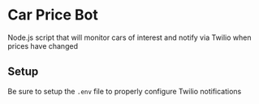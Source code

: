 # Car Price Bot

Node.js script that will monitor cars of interest and notify via Twilio when prices have changed

## Setup

Be sure to setup the `.env` file to properly configure Twilio notifications
